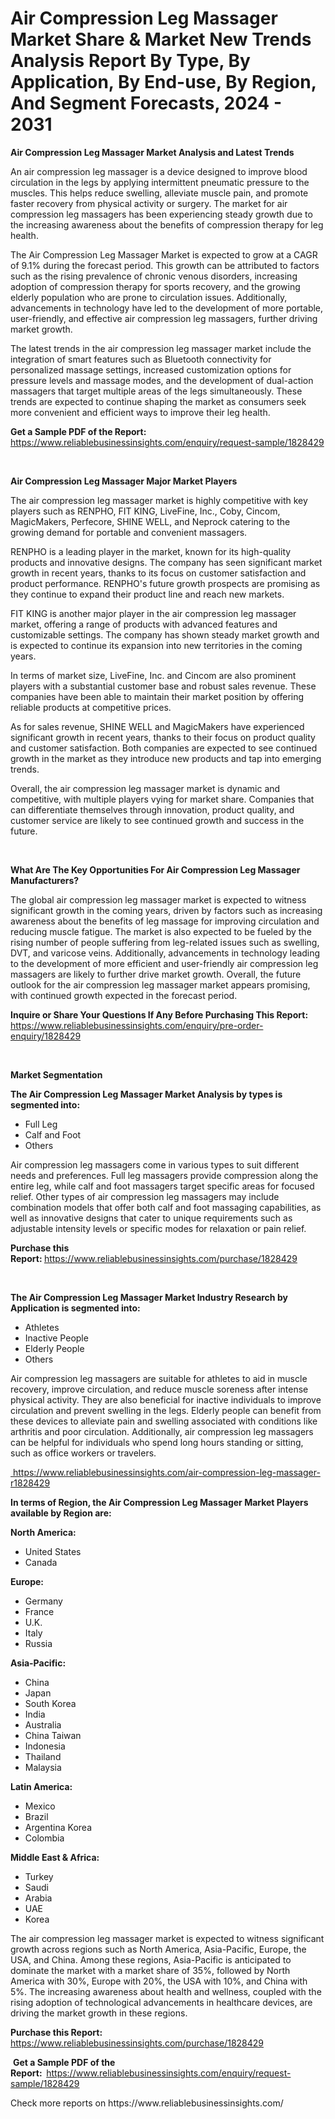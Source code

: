 <p><h1>Air Compression Leg Massager Market Share & Market New Trends Analysis Report By Type, By Application, By End-use, By Region, And Segment Forecasts, 2024 - 2031</h1></p><p><strong>Air Compression Leg Massager Market Analysis and Latest Trends</strong></p>
<p><p>An air compression leg massager is a device designed to improve blood circulation in the legs by applying intermittent pneumatic pressure to the muscles. This helps reduce swelling, alleviate muscle pain, and promote faster recovery from physical activity or surgery. The market for air compression leg massagers has been experiencing steady growth due to the increasing awareness about the benefits of compression therapy for leg health.</p><p>The Air Compression Leg Massager Market is expected to grow at a CAGR of 9.1% during the forecast period. This growth can be attributed to factors such as the rising prevalence of chronic venous disorders, increasing adoption of compression therapy for sports recovery, and the growing elderly population who are prone to circulation issues. Additionally, advancements in technology have led to the development of more portable, user-friendly, and effective air compression leg massagers, further driving market growth.</p><p>The latest trends in the air compression leg massager market include the integration of smart features such as Bluetooth connectivity for personalized massage settings, increased customization options for pressure levels and massage modes, and the development of dual-action massagers that target multiple areas of the legs simultaneously. These trends are expected to continue shaping the market as consumers seek more convenient and efficient ways to improve their leg health.</p></p>
<p><strong>Get a Sample PDF of the Report:&nbsp;</strong> <a href="https://www.reliablebusinessinsights.com/enquiry/request-sample/1828429">https://www.reliablebusinessinsights.com/enquiry/request-sample/1828429</a></p>
<p>&nbsp;</p>
<p><strong>Air Compression Leg Massager Major Market Players</strong></p>
<p><p>The air compression leg massager market is highly competitive with key players such as RENPHO, FIT KING, LiveFine, Inc., Coby, Cincom, MagicMakers, Perfecore, SHINE WELL, and Neprock catering to the growing demand for portable and convenient massagers.</p><p>RENPHO is a leading player in the market, known for its high-quality products and innovative designs. The company has seen significant market growth in recent years, thanks to its focus on customer satisfaction and product performance. RENPHO's future growth prospects are promising as they continue to expand their product line and reach new markets.</p><p>FIT KING is another major player in the air compression leg massager market, offering a range of products with advanced features and customizable settings. The company has shown steady market growth and is expected to continue its expansion into new territories in the coming years.</p><p>In terms of market size, LiveFine, Inc. and Cincom are also prominent players with a substantial customer base and robust sales revenue. These companies have been able to maintain their market position by offering reliable products at competitive prices.</p><p>As for sales revenue, SHINE WELL and MagicMakers have experienced significant growth in recent years, thanks to their focus on product quality and customer satisfaction. Both companies are expected to see continued growth in the market as they introduce new products and tap into emerging trends.</p><p>Overall, the air compression leg massager market is dynamic and competitive, with multiple players vying for market share. Companies that can differentiate themselves through innovation, product quality, and customer service are likely to see continued growth and success in the future.</p></p>
<p>&nbsp;</p>
<p><strong>What Are The Key Opportunities For Air Compression Leg Massager Manufacturers?</strong></p>
<p><p>The global air compression leg massager market is expected to witness significant growth in the coming years, driven by factors such as increasing awareness about the benefits of leg massage for improving circulation and reducing muscle fatigue. The market is also expected to be fueled by the rising number of people suffering from leg-related issues such as swelling, DVT, and varicose veins. Additionally, advancements in technology leading to the development of more efficient and user-friendly air compression leg massagers are likely to further drive market growth. Overall, the future outlook for the air compression leg massager market appears promising, with continued growth expected in the forecast period.</p></p>
<p><strong>Inquire or Share Your Questions If Any Before Purchasing This Report:</strong> <a href="https://www.reliablebusinessinsights.com/enquiry/pre-order-enquiry/1828429">https://www.reliablebusinessinsights.com/enquiry/pre-order-enquiry/1828429</a></p>
<p>&nbsp;</p>
<p><strong>Market Segmentation</strong></p>
<p><strong>The Air Compression Leg Massager Market Analysis by types is segmented into:</strong></p>
<p><ul><li>Full Leg</li><li>Calf and Foot</li><li>Others</li></ul></p>
<p><p>Air compression leg massagers come in various types to suit different needs and preferences. Full leg massagers provide compression along the entire leg, while calf and foot massagers target specific areas for focused relief. Other types of air compression leg massagers may include combination models that offer both calf and foot massaging capabilities, as well as innovative designs that cater to unique requirements such as adjustable intensity levels or specific modes for relaxation or pain relief.</p></p>
<p><strong>Purchase this Report:&nbsp;</strong><a href="https://www.reliablebusinessinsights.com/purchase/1828429">https://www.reliablebusinessinsights.com/purchase/1828429</a></p>
<p>&nbsp;</p>
<p><strong>The Air Compression Leg Massager Market Industry Research by Application is segmented into:</strong></p>
<p><ul><li>Athletes</li><li>Inactive People</li><li>Elderly People</li><li>Others</li></ul></p>
<p><p>Air compression leg massagers are suitable for athletes to aid in muscle recovery, improve circulation, and reduce muscle soreness after intense physical activity. They are also beneficial for inactive individuals to improve circulation and prevent swelling in the legs. Elderly people can benefit from these devices to alleviate pain and swelling associated with conditions like arthritis and poor circulation. Additionally, air compression leg massagers can be helpful for individuals who spend long hours standing or sitting, such as office workers or travelers.</p></p>
<p><a href="https://www.reliablebusinessinsights.com/air-compression-leg-massager-r1828429">&nbsp;https://www.reliablebusinessinsights.com/air-compression-leg-massager-r1828429</a></p>
<p><strong>In terms of Region, the Air Compression Leg Massager Market Players available by Region are:</strong></p>
<p>
    <p> <strong> North America: </strong>
        <ul>
            <li>United States</li>
            <li>Canada</li>
        </ul>
        </p> 
    <p> <strong> Europe: </strong>
        <ul>
            <li>Germany</li>
            <li>France</li>
            <li>U.K.</li>
            <li>Italy</li>
            <li>Russia</li>
        </ul>
        </p> 
    <p> <strong> Asia-Pacific: </strong>
        <ul>
            <li>China</li>
            <li>Japan</li>
            <li>South Korea</li>
            <li>India</li>
            <li>Australia</li>
            <li>China Taiwan</li>
            <li>Indonesia</li>
            <li>Thailand</li>
            <li>Malaysia</li>
        </ul>
        </p> 
    <p> <strong> Latin America: </strong>
        <ul>
            <li>Mexico</li>
            <li>Brazil</li>
            <li>Argentina Korea</li>
            <li>Colombia</li>
        </ul>
        </p> 
    <p> <strong> Middle East & Africa: </strong>
        <ul>
            <li>Turkey</li>
            <li>Saudi</li>
            <li>Arabia</li>
            <li>UAE</li>
            <li>Korea</li>
        </ul>
    </p>
    </p>
<p><p>The air compression leg massager market is expected to witness significant growth across regions such as North America, Asia-Pacific, Europe, the USA, and China. Among these regions, Asia-Pacific is anticipated to dominate the market with a market share of 35%, followed by North America with 30%, Europe with 20%, the USA with 10%, and China with 5%. The increasing awareness about health and wellness, coupled with the rising adoption of technological advancements in healthcare devices, are driving the market growth in these regions.</p></p>
<p><strong>Purchase this Report: </strong><a href="https://www.reliablebusinessinsights.com/purchase/1828429">https://www.reliablebusinessinsights.com/purchase/1828429</a></p>
<p>&nbsp;<strong>Get a Sample PDF of the Report:&nbsp;&nbsp;</strong><a href="https://www.reliablebusinessinsights.com/enquiry/request-sample/1828429">https://www.reliablebusinessinsights.com/enquiry/request-sample/1828429</a></p>
<p><strong></strong></p>
<p>Check more reports on https://www.reliablebusinessinsights.com/</p>